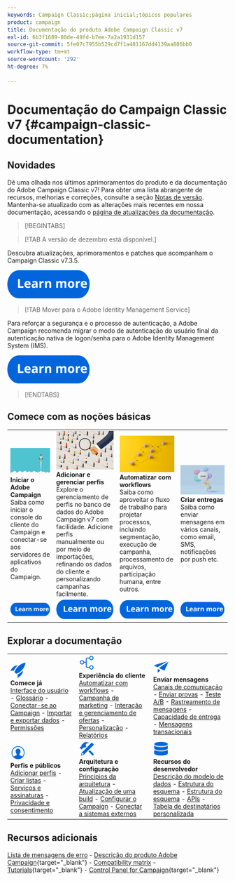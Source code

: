 ```yaml
---
keywords: Campaign Classic;página inicial;tópicos populares
product: campaign
title: Documentação do produto Adobe Campaign Classic v7
exl-id: 6b3f1689-80de-49fd-b7ee-7a2a1931d157
source-git-commit: 5fe07c7955b529cd7f1a481167dd4139aa886bb0
workflow-type: tm+mt
source-wordcount: '292'
ht-degree: 7%

---
```


# Documentação do Campaign Classic v7 {#campaign-classic-documentation}

<!--![](platform/using/assets/do-not-localize/banner_acc_doc.jpg) -->

## Novidades

Dê uma olhada nos últimos aprimoramentos do produto e da documentação do Adobe Campaign Classic v7! Para obter uma lista abrangente de recursos, melhorias e correções, consulte a seção [Notas de versão](rn/using/latest-release.md).  Mantenha-se atualizado com as alterações mais recentes em nossa documentação, acessando o [página de atualizações da documentação](rn/using/documentation-updates.md).

>[!BEGINTABS]


>[!TAB A versão de dezembro está disponível.]

Descubra atualizações, aprimoramentos e patches que acompanham o Campaign Classic v7.3.5.

[![imagem](assets/do-not-localize/learn-more-button.svg)](rn/using/latest-release.md)

>[!TAB Mover para o Adobe Identity Management Service]

Para reforçar a segurança e o processo de autenticação, a Adobe Campaign recomenda migrar o modo de autenticação do usuário final da autenticação nativa de logon/senha para o Adobe Identity Management System (IMS).

[![imagem](assets/do-not-localize/learn-more-button.svg)](technotes/using/migrate-users-to-ims.md)

>[!ENDTABS]

## Comece com as noções básicas

<table style="table-layout:fixed">
  <tr style="border: 0;">
    <td>
    <a href="platform/using/launching-adobe-campaign.md"><img src="assets/do-not-localize/start-launch.png"></a></a>
    <div><strong>Iniciar o Adobe Campaign</strong><br/>Saiba como iniciar o console do cliente do Campaign e conectar-se aos servidores de aplicativos do Campaign.</div>
    </td>
    <td>
    <a href="platform/using/about-profiles.md"><img src="assets/do-not-localize/start-profiles.png"></a>
    <div><strong>Adicionar e gerenciar perfis</strong><br/>Explore o gerenciamento de perfis no banco de dados do Adobe Campaign v7 com facilidade. Adicione perfis manualmente ou por meio de importações, refinando os dados do cliente e personalizando campanhas facilmente.</div>
    </td>
    <td>
    <a href="workflow/using/about-workflows.md"><img src="assets/do-not-localize/start-workflows.jpeg"></a>
    <div><strong>Automatizar com workflows</strong><br/>Saiba como aproveitar o fluxo de trabalho para projetar processos, incluindo segmentação, execução de campanha, processamento de arquivos, participação humana, entre outros.
    </div></td>
    <td>
    <a href="delivery/using/steps-about-delivery-creation-steps.md"><img src="assets/do-not-localize/start-deliveries.jpeg"></a>
    <div><strong>Criar entregas</strong><br/>Saiba como enviar mensagens em vários canais, como email, SMS, notificações por push etc.</div>
    </td>
  </tr>
  <tr style="border: 0;">
    <td align="center"><a href="platform/using/launching-adobe-campaign.md"><img src="assets/do-not-localize/learn-more-button.svg"></a></td>
    <td align="center"><a href="platform/using/about-profiles.md"><img src="assets/do-not-localize/learn-more-button.svg"></a></td>
    <td align="center"><a href="workflow/using/about-workflows.md"><img src="assets/do-not-localize/learn-more-button.svg"></a></td>
    <td align="center"><a href="delivery/using/steps-about-delivery-creation-steps.md"><img src="assets/do-not-localize/learn-more-button.svg"></a></td>
    </tr>
</table>

## Explorar a documentação

<table style="table-layout:auto">
  <tr style="border: 0;">
    <td>
      <img src="assets/do-not-localize/icon-start.svg" width="35px">
    <br/>
      <strong>Comece já</strong><br/><a href="platform/using/adobe-campaign-workspace.md">Interface do usuário</a> - <a href="platform/using/ac-glossary.md">Glossário</a> - <a href="platform/using/launching-adobe-campaign.md">Conectar-se ao Campaign</a> - <a href="platform/using/get-started-data-import-export.md">Importar e exportar dados</a> - <a href="platform/using/access-management.md">Permissões</a>
    </td>
    <td>
      <img src="assets/do-not-localize/icon-experience.svg" width="35px">
    <br/>
      <strong>Experiência do cliente</strong><br/><a href="workflow/using/about-workflows.md">Automatizar com workflows</a> - <a href="campaign/using/setting-up-marketing-campaigns.md">Campanha de marketing</a> - <a href="interaction/using/interaction-and-offer-management.md">Interação e gerenciamento de ofertas</a> - <a href="delivery/using/about-personalization.md">Personalização</a> - <a href="reporting/using/about-adobe-campaign-reporting-tools.md">Relatórios</a>
    </td>
    <td>
      <img src="assets/do-not-localize/icon-send.svg" width="35px">
    <br/>
      <strong>Enviar mensagens</strong><br/><a href="delivery/using/communication-channels.md">Canais de comunicação</a> - <a href="delivery/using/steps-about-delivery-creation-steps.md#sending-a-proof">Enviar provas</a> - <a href="delivery/using/get-started-a-b-testing.md">Teste A/B</a> - <a href="delivery/using/about-message-tracking.md">Rastreamento de mensagens</a> - <a href="delivery/using/about-deliverability.md">Capacidade de entrega</a> - <a href="message-center/using/about-transactional-messaging.md">Mensagens transacionais</a>
    </td>
  </tr>
  <tr style="border: 0;">
    <td>
      <img src="assets/do-not-localize/icon_profile-audience.svg" width="35px">
      <br/>
      <strong>Perfis e públicos</strong><br/><a href="platform/using/adding-profiles.md">Adicionar perfis</a> - <a href="platform/using/creating-and-managing-lists.md">Criar listas</a> - <a href="delivery/using/about-services-and-subscriptions.md">Serviços e assinaturas</a> - <a href="platform/using/privacy-management.md">Privacidade e consentimento</a>
    </td>
    <td>
      <img src="assets/do-not-localize/icon-configure.svg" width="35px">
      <br/>
      <strong>Arquitetura e configuração</strong><br/><a href="production/using/general-architecture.md">Princípios da arquitetura</a> - <a href="production/using/build-upgrade.md">Atualização de uma build</a> - <a href="production/using/configuration.md">Configurar o Campaign</a> - <a href="installation/using/external-accounts.md">Conectar a sistemas externos</a>
    </td>
    <td>
      <img src="assets/do-not-localize/icon-dev.svg" width="35px">
      <br/>
      <strong>Recursos do desenvolvedor</strong><br/><a href="configuration/using/about-data-model.md">Descrição do modelo de dados</a> - <a href="configuration/using/about-schema-reference.md">Estrutura do esquema</a> - <a href="configuration/using/editing-forms.md">Estrutura do esquema</a> - <a href="configuration/using/about-web-services.md">APIs</a> - <a href="configuration/using/about-custom-recipient-table.md">Tabela de destinatários personalizada</a>
    </td>
  </tr>
</table>

## Recursos adicionais

[Lista de mensagens de erro](https://experienceleague.adobe.com/developer/campaign-errors/error_codes.html?lang=pt-BR) - [Descrição do produto Adobe Campaign](https://helpx.adobe.com/br/legal/product-descriptions/adobe-campaign-managed-cloud-services.html){target="_blank"} - [Compatibility matrix](rn/using/compatibility-matrix.md) - [Tutorials](https://experienceleague.adobe.com/docs/campaign-classic-learn/tutorials/overview.html?lang=pt-BR){target="_blank"} - [Control Panel for Campaign](https://experienceleague.adobe.com/docs/control-panel/using/discover-control-panel/key-features.html?lang=pt-BR){target="_blank"}
